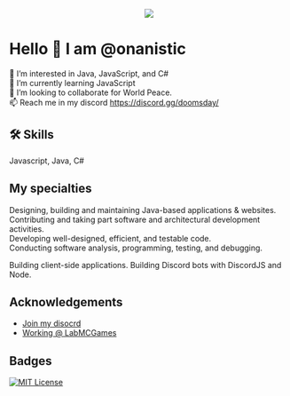 <p align="center"><a href="https://discord.com/users/939023433134669875"><img align="center" src="https://lanyard-profile-readme.vercel.app/api/150729679962243075"></a></p>


# Hello 👋  I am @onanistic

👀 I’m interested in Java, JavaScript, and C#   
🌱 I’m currently learning JavaScript  
💞️ I’m looking to collaborate for World Peace.  
📫 Reach me in my discord https://discord.gg/doomsday/


## 🛠 Skills
Javascript, Java, C#


## My specialties

Designing, building and maintaining Java-based applications & websites.  
Contributing and taking part software and architectural development activities.  
Developing well-designed, efficient, and testable code.     
Conducting software analysis, programming, testing, and debugging.  

Building client-side applications.
Building Discord bots with DiscordJS and Node.
## Acknowledgements

 - [Join my disocrd](https://discord.gg/doomsdady)
 - [Working @ LabMCGames](https://dsc.gg/research)
 


## Badges



[![MIT License](https://img.shields.io/badge/License-MIT-green.svg)](https://choosealicense.com/licenses/mit/)

